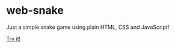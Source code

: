 # web-snake

Just a simple snake game using plain HTML, CSS and JavaScript!

[Try it!](https://felixmin.github.io/web-snake/)
